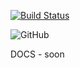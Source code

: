 [![Build Status](https://travis-ci.org/Eutrepe/ng-ep-scroll-to.svg?branch=main)](https://travis-ci.org/Eutrepe/ng-ep-scroll-to)


![GitHub](https://img.shields.io/github/license/Eutrepe/ng-ep-scroll-to?style=plastic)



DOCS - soon
